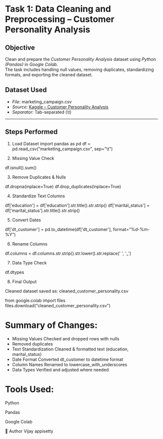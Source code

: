 #  Task 1: Data Cleaning and Preprocessing – Customer Personality Analysis


##  Objective

Clean and prepare the *Customer Personality Analysis* dataset using *Python (Pandas)* in *Google Colab*.  
The task includes handling null values, removing duplicates, standardizing formats, and exporting the cleaned dataset.


##   Dataset Used

- *File:* marketing_campaign.csv  
- *Source:* [Kaggle – Customer Personality Analysis](https://www.kaggle.com/datasets/imakash3011/customer-personality-analysis)  
- *Separator:* Tab-separated (\t)

---

##  Steps Performed

1. Load Dataset
import pandas as pd
df = pd.read_csv("marketing_campaign.csv", sep="\t")

2. Missing Value Check

df.isnull().sum()

3. Remove Duplicates & Nulls

df.dropna(inplace=True)
df.drop_duplicates(inplace=True)

4. Standardize Text Columns

df['education'] = df['education'].str.title().str.strip()
df['marital_status'] = df['marital_status'].str.title().str.strip()

5. Convert Dates

df['dt_customer'] = pd.to_datetime(df['dt_customer'], format="%d-%m-%Y")

6. Rename Columns

df.columns = df.columns.str.strip().str.lower().str.replace(' ', '_')

7. Data Type Check

df.dtypes

8. Final Output

Cleaned dataset saved as: cleaned_customer_personality.csv

from google.colab import files  
files.download("cleaned_customer_personality.csv")


#  Summary of Changes:

* Missing Values	Checked and dropped rows with nulls
* 	Removed duplicates
* Text Standardization	Cleaned & formatted text (education, marital_status)
* Date Format	Converted dt_customer to datetime format
* Column Names	Renamed to lowercase_with_underscores
* Data Types	Verified and adjusted where needed

#  Tools Used:

Python

Pandas

Google Colab

📌 Author
Vijay appisetty
